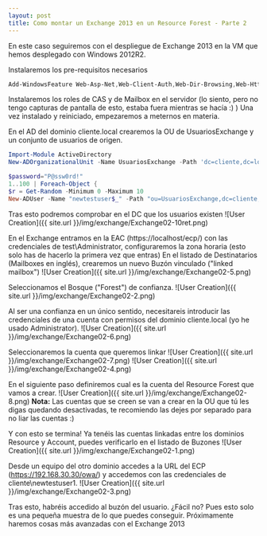 ```yaml
---
layout: post
title: Como montar un Exchange 2013 en un Resource Forest - Parte 2
---
```


En este caso seguiremos con el despliegue de Exchange 2013 en la VM que hemos desplegado con Windows 2012R2.

Instalaremos los pre-requisitos necesarios

```Powershell
Add-WindowsFeature Web-Asp-Net,Web-Client-Auth,Web-Dir-Browsing,Web-Http-Errors,Web-Http-Logging,Web-Http-Redirect,Web-Lgcy-Mgmt-Console,Web-Metabase,Web-WMI,Web-Net-Ext,Web-Basic-Auth,Web-Digest-Auth,Web-Dyn-Compression,Web-Stat-Compression,Web-Windows-Auth,Web-ISAPI-Filter,Web-Request-Monitor,Web-Static-Content,Web-Http-Tracing,WAS-Process-Model,Web-Mgmt-Console,Desktop-Experience,NET-Framework-Core,RPC-over-HTTP-Proxy,Telnet-Client,RSAT-Clustering,RSAT-ADDS,GPMC,Failover-Clustering,RSAT-Clustering-CmdInterface –Restart
```

Instalaremos los roles de CAS y de Mailbox en el servidor (lo siento, pero no tengo capturas de pantalla de esto, estaba fuera mientras se hacía :) )
Una vez instalado y reiniciado, empezaremos a meternos en materia.

En el AD del dominio cliente.local crearemos la OU de UsuariosExchange y un conjunto de usuarios de origen.

```Powershell
Import-Module ActiveDirectory
New-ADOrganizationalUnit -Name UsuariosExchange -Path 'dc=cliente,dc=local' -ProtectedFromAccidentalDeletion:$false

$password="P@ssw0rd!"
1..100 | Foreach-Object {
$r = Get-Random -Minimum 0 -Maximum 10
New-ADUser -Name "newtestuser$_" -Path "ou=UsuariosExchange,dc=cliente,dc=local" -Enabled $True -AccountPassword (ConvertTo-SecureString $password -AsPlainText -force) -PasswordNeverExpires $True}
```

Tras esto podremos comprobar en el DC que los usuarios existen
![User Creation]({{ site.url }}/img/exchange/Exchange02-10ret.png)

En el Exchange entramos en la EAC (https://localhost/ecp/) con las credenciales de test\Administrator, configuraremos la zona horaria (esto solo has de hacerlo la primera vez que entras)
En el listado de Destinatarios (Mailboxes en inglés), crearemos un nuevo Buzón vinculado ("linked mailbox")
![User Creation]({{ site.url }}/img/exchange/Exchange02-5.png)

Seleccionamos el Bosque ("Forest") de confianza.
![User Creation]({{ site.url }}/img/exchange/Exchange02-2.png)

Al ser una confianza en un único sentido, necesitareis introducir las credenciales de una cuenta con permisos del dominio cliente.local (yo he usado Administrator).
![User Creation]({{ site.url }}/img/exchange/Exchange02-6.png)

Seleccionaremos la cuenta que queremos linkar
![User Creation]({{ site.url }}/img/exchange/Exchange02-7.png)
![User Creation]({{ site.url }}/img/exchange/Exchange02-4.png)

En el siguiente paso definiremos cual es la cuenta del Resource Forest que vamos a crear.
![User Creation]({{ site.url }}/img/exchange/Exchange02-8.png)
**Nota:** Las cuentas que se creen se van a crear en la OU que tú les digas quedando desactivadas, te recomiendo las dejes por separado para no liar las cuentas :)

Y con esto se termina! Ya tenéis las cuentas linkadas entre los dominios Resource y Account, puedes verificarlo en el listado de Buzones
![User Creation]({{ site.url }}/img/exchange/Exchange02-1.png)

Desde un equipo del otro dominio accedes a la URL del ECP (https://192.168.30.30/owa/) y accedemos con las credenciales de cliente\newtestuser1.
![User Creation]({{ site.url }}/img/exchange/Exchange02-3.png)

Tras esto, habréis accedido al buzón del usuario. ¿Fácil no? Pues esto solo es una pequeña muestra de lo que puedes conseguir. Próximamente haremos cosas más avanzadas con el Exchange 2013
